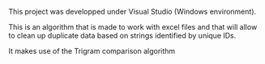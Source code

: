 This project was developped under Visual Studio (Windows environment).

This is an algorithm that is made to work with excel files and that will allow to clean up duplicate data based on strings identified by unique IDs.

It makes use of the Trigram comparison algorithm
